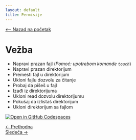 ```yaml
---
layout: default
title: Permisije
---
```


<link rel="stylesheet" href="/UNIX-beginner-course/assets/css/custom.css">

<div style="margin-bottom: 1em;">
  <a href="/UNIX-beginner-course/" class="button-nav">⟵ Nazad na početak</a>
</div>

# Vežba

* Napravi prazan fajl (*Pomoć: upotrebom komande `touch`*)
* Napravi prazan direktorijum
* Premesti fajl u direktorijum
* Ukloni fajlu dozvolu za čitanje
* Probaj da pišeš u fajl
* Izađi iz direktorijuma
* Ukloni read dozvolu direktorijumu
* Pokušaj da izlistaš direktorijum
* Ukloni direktorijum sa fajlom

[![Open in GitHub Codespaces](https://github.com/codespaces/badge.svg)](https://github.com/codespaces/new/?repo=dianasantavec/UNIX-beginner-course&devcontainer_path=.devcontainer/devcontainer.json)

<div class="nav-buttons-wrapper">
  <div class="nav-left">
    <a href="5_3-chmod.html" class="button-nav">← Prethodna</a>
  </div>
  <div class="nav-right">
    <a href="6_1-pokretanje_vise_komandi.html" class="button-nav">Sledeća →</a>
  </div>
</div>